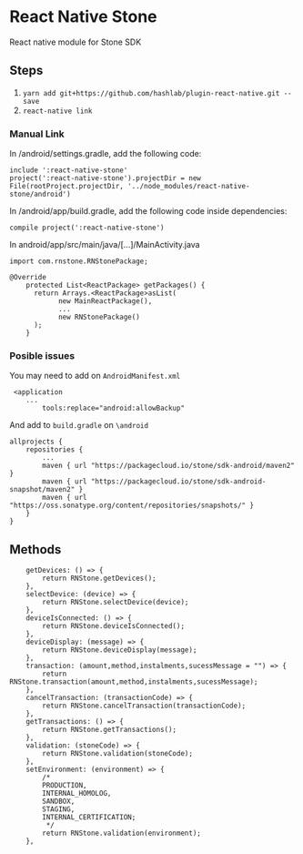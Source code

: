 # React Native Stone

React native module for Stone SDK

## Steps

1. `yarn add git+https://github.com/hashlab/plugin-react-native.git --save`
2. `react-native link`

### Manual Link

In /android/settings.gradle, add the following code:

```
include ':react-native-stone'
project(':react-native-stone').projectDir = new File(rootProject.projectDir, '../node_modules/react-native-stone/android')
```

In /android/app/build.gradle, add the following code inside dependencies:
```
compile project(':react-native-stone')
```

In android/app/src/main/java/[...]/MainActivity.java
```
import com.rnstone.RNStonePackage;
```

```
@Override
    protected List<ReactPackage> getPackages() {
      return Arrays.<ReactPackage>asList(
            new MainReactPackage(),
            ...
            new RNStonePackage()
      );
    }

```

### Posible issues

You may need to add on `AndroidManifest.xml`
```
 <application
    ...
        tools:replace="android:allowBackup"
```

And add to `build.gradle` on `\android`
```
allprojects {
    repositories {
        ...
        maven { url "https://packagecloud.io/stone/sdk-android/maven2" }
        maven { url "https://packagecloud.io/stone/sdk-android-snapshot/maven2" }
        maven { url "https://oss.sonatype.org/content/repositories/snapshots/" }
    }
}
```

## Methods
```
    getDevices: () => {
        return RNStone.getDevices();
    },
    selectDevice: (device) => {
        return RNStone.selectDevice(device);
    },
    deviceIsConnected: () => {
        return RNStone.deviceIsConnected();
    },
    deviceDisplay: (message) => {
        return RNStone.deviceDisplay(message);
    },
    transaction: (amount,method,instalments,sucessMessage = "") => {
        return RNStone.transaction(amount,method,instalments,sucessMessage);
    },
    cancelTransaction: (transactionCode) => {
        return RNStone.cancelTransaction(transactionCode);
    },
    getTransactions: () => {
        return RNStone.getTransactions();
    },
    validation: (stoneCode) => {
        return RNStone.validation(stoneCode);
    },
    setEnvironment: (environment) => {
        /*
        PRODUCTION,
        INTERNAL_HOMOLOG,
        SANDBOX,
        STAGING,
        INTERNAL_CERTIFICATION;
         */
        return RNStone.validation(environment);
    },
```